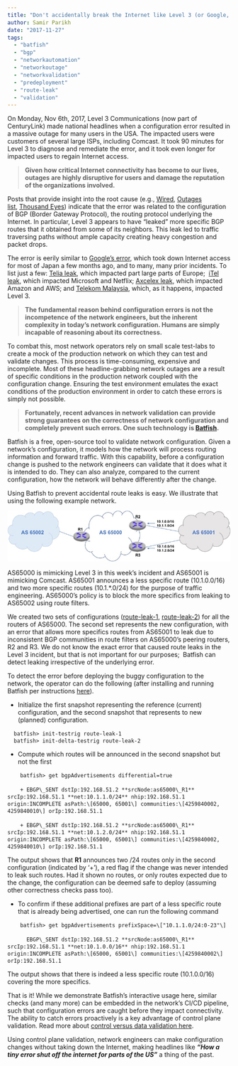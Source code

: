 ```yaml
---
title: "Don't accidentally break the Internet like Level 3 (or Google, Telia, Telekom Malaysia, ...)"
author: Samir Parikh
date: "2017-11-27"
tags:
  - "batfish"
  - "bgp"
  - "networkautomation"
  - "networkoutage"
  - "networkvalidation"
  - "predeployment"
  - "route-leak"
  - "validation"
---
```


On Monday, Nov 6th, 2017, Level 3 Communications (now part of CenturyLink) made national headlines when a configuration error resulted in a massive outage for many users in the USA. The impacted users were customers of several large ISPs, including Comcast. It took 90 minutes for Level 3 to diagnose and remediate the error, and it took even longer for impacted users to regain Internet access.

> **Given how critical Internet connectivity has become to our lives, outages are highly disruptive for users and damage the reputation of the organizations involved.**

Posts that provide insight into the root cause (e.g., [Wired](https://www.wired.com/story/how-a-tiny-error-shut-off-the-internet-for-parts-of-the-us/), [Outages list](https://puck.nether.net/pipermail/outages/2017-November/010947.html), [Thousand Eyes](https://blog.thousandeyes.com/comcast-outage-level-3-route-leak/)) indicate that the error was related to the configuration of BGP (Border Gateway Protocol), the routing protocol underlying the Internet. In particular, Level 3 appears to have “leaked” more specific BGP routes that it obtained from some of its neighbors. This leak led to traffic traversing paths without ample capacity creating heavy congestion and packet drops.

The error is eerily similar to [Google’s error](http://www.popularmechanics.com/technology/news/a27971/google-accidentally-broke-japans-internet/), which took down Internet access for most of Japan a few months ago, and to many, many prior incidents. To list just a few: [Telia leak](https://www.theregister.co.uk/2016/06/20/telia_engineer_blamed_massive_net_outage/), which impacted part large parts of Europe;  [iTel leak](https://dyn.com/blog/global-impacts-of-recent-leaks/), which impacted Microsoft and Netflix; [Axcelex leak](https://blog.thousandeyes.com/route-leak-causes-amazon-and-aws-outage/), which impacted Amazon and AWS; and [Telekom Malaysia](https://bgpmon.net/massive-route-leak-cause-internet-slowdown/), which, as it happens, impacted Level 3.

> **The fundamental reason behind configuration errors is not the incompetence of the network engineers, but the inherent complexity in today’s network configuration. Humans are simply incapable of reasoning about its correctness.**

To combat this, most network operators rely on small scale test-labs to create a mock of the production network on which they can test and validate changes. This process is time-consuming, expensive and incomplete. Most of these headline-grabbing network outages are a result of specific conditions in the production network coupled with the configuration change. Ensuring the test environment emulates the exact conditions of the production environment in order to catch these errors is simply not possible.

> **Fortunately, recent advances in network validation can provide strong guarantees on the correctness of network configuration and completely prevent such errors. One such technology is [Batfish](http://github.com/batfish/batfish).**

Batfish is a free, open-source tool to validate network configuration. Given a network’s configuration, it models how the network will process routing information and forward traffic. With this capability, before a configuration change is pushed to the network engineers can validate that it does what it is intended to do. They can also analyze, compared to the current configuration, how the network will behave differently after the change.

Using Batfish to prevent accidental route leaks is easy. We illustrate that using the following example network.

![Network Diagram](/assets/images/Net_Diagram.jpg)

AS65000 is mimicking Level 3 in this week’s incident and AS65001 is mimicking Comcast. AS65001 announces a less specific route (10.1.0.0/16) and two more specific routes (10.1.\*.0/24) for the purpose of traffic engineering. AS65000’s policy is to block the more specifics from leaking to AS65002 using route filters.

We created two sets of configurations ([route-leak-1](https://github.com/batfish/batfish/tree/67034746f4d6e52c34bff7bfaa7a4e75b51477da/test_rigs/route-leak-1), [route-leak-2](https://github.com/batfish/batfish/tree/67034746f4d6e52c34bff7bfaa7a4e75b51477da/test_rigs/route-leak-2)) for all the routers of AS65000. The second set represents the new configuration, with an error that allows more specifics routes from AS65001 to leak due to inconsistent BGP communities in route filters on AS65000’s peering routers, R2 and R3. We do not know the exact error that caused route leaks in the Level 3 incident, but that is not important for our purposes;  Batfish can detect leaking irrespective of the underlying error.

To detect the error before deploying the buggy configuration to the network, the operator can do the following (after installing and running Batfish per instructions [here](https://github.com/batfish/batfish/wiki)).

- Initialize the first snapshot representing the reference (current) configuration, and the second snapshot that represents to new (planned) configuration.

```
  batfish> init-testrig route-leak-1
  batfish> init-delta-testrig route-leak-2
```

- Compute which routes will be announced in the second snapshot but not the first

```
    batfish> get bgpAdvertisements differential=true

    + EBGP\_SENT dstIp:192.168.51.2 **srcNode:as65000\_R1** srcIp:192.168.51.1 **net:10.1.1.0/24** nhip:192.168.51.1 origin:INCOMPLETE asPath:\[65000, 65001\] communities:\[4259840002, 4259840010\] orIp:192.168.51.1

    + EBGP\_SENT dstIp:192.168.51.2 **srcNode:as65000\_R1** srcIp:192.168.51.1 **net:10.1.2.0/24** nhip:192.168.51.1 origin:INCOMPLETE asPath:\[65000, 65001\] communities:\[4259840002, 4259840010\] orIp:192.168.51.1
```

The output shows that **R1** announces two /24 routes only in the second configuration (indicated by ‘+’), a red flag if the change was never intended to leak such routes. Had it shown no routes, or only routes expected due to the change, the configuration can be deemed safe to deploy (assuming other correctness checks pass too).

- To confirm if these additional prefixes are part of a less specific route that is already being advertised, one can run the following command

```
    batfish> get bgpAdvertisements prefixSpace=\["10.1.1.0/24:0-23"\]

      EBGP\_SENT dstIp:192.168.51.2 **srcNode:as65000\_R1** srcIp:192.168.51.1 **net:10.1.0.0/16** nhip:192.168.51.1 origin:INCOMPLETE asPath:\[65000, 65001\] communities:\[4259840002\] orIp:192.168.51.1
```

The output shows that there is indeed a less specific route (10.1.0.0/16) covering the more specifics.

That is it! While we demonstrate Batfish’s interactive usage here, similar checks (and many more) can be embedded in the network’s CI/CD pipeline, such that configuration errors are caught before they impact connectivity. The ability to catch errors proactively is a key advantage of control plane validation. Read more about [control versus data validation here](/2017/09/12/new-network-engineering-workflow-formal-validation.html).

Using control plane validation, network engineers can make configuration changes without taking down the Internet, making headlines like **_“How a tiny error shut off the internet for parts of the US”_** a thing of the past.

